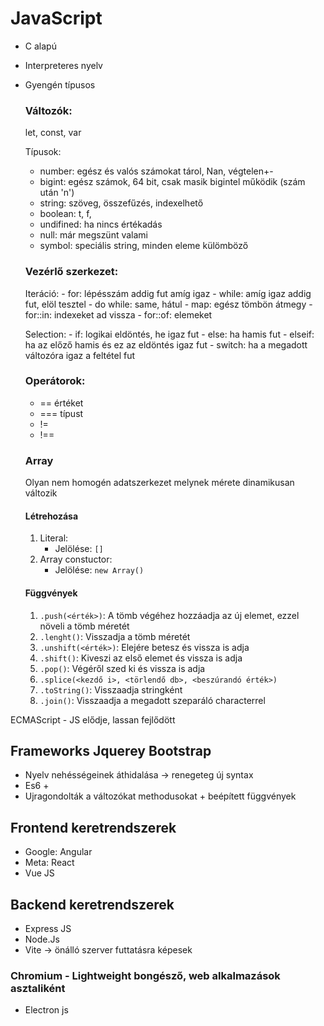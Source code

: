# JavaScript
 - C alapú
 - Interpreteres nyelv
 - Gyengén típusos
    ### Változók:
    let, const, var
  
    Típusok:
    * number: egész és valós számokat tárol, Nan, végtelen+-  
    * bigint: egész számok, 64 bit, csak masik bigintel működik (szám után 'n')
    * string: szöveg, összefűzés, indexelhető 
    * boolean: t, f, 
    * undifined: ha nincs értékadás
    * null: már megszünt valami
    * symbol: speciális string, minden eleme külömböző

    ### Vezérlő szerkezet:
    Iteráció:
        - for: lépésszám addig fut amíg igaz
        - while: amíg igaz addig fut, elöl tesztel
        - do while: same, hátul
        - map: egész tömbön átmegy
        - for::in: indexeket ad vissza
        - for::of: elemeket

    Selection:
        - if: logikai eldöntés, he igaz fut
        - else: ha hamis fut
        - elseif: ha az előző hamis és ez az eldöntés igaz fut
        - switch: ha a megadott változóra igaz a feltétel fut

    ### Operátorok:
    - == értéket
    - === típust
    - !=
    - !==

    ### Array
    Olyan nem homogén adatszerkezet melynek mérete dinamikusan változik
    #### Létrehozása
    1. Literal:
        * Jelölése: `[]`
    2. Array constuctor:
        * Jelölése: `new Array()`
    #### Függvények
    1. `.push(<érték>)`: A tömb végéhez hozzáadja az új elemet, ezzel növeli a tömb méretét
    2. `.lenght()`: Visszadja a tömb méretét
    3. `.unshift(<érték>)`: Elejére betesz és vissza is adja
    4. `.shift()`: Kiveszi az első elemet és vissza is adja
    5. `.pop()`: Végéről szed ki és vissza is adja  
    6. `.splice(<kezdő i>, <törlendő db>, <beszúrandó érték>)`
    7. `.toString()`: Visszaadja stringként
    8. `.join()`: Visszaadja a megadott szeparáló characterrel 


ECMAScript - JS elődje, lassan fejlődött 

## Frameworks      Jquerey Bootstrap
 - Nyelv nehésségeinek áthidalása -> renegeteg új syntax
 - Es6 +
 - Ujragondolták a változókat methodusokat + beépített függvények

## Frontend keretrendszerek
 - Google: Angular
 - Meta: React
 - Vue JS

## Backend keretrendszerek
 - Express JS
 - Node.Js 
 - Vite
 -> önálló szerver futtatásra képesek

### Chromium - Lightweight bongésző, web alkalmazások asztaliként
 - Electron js
